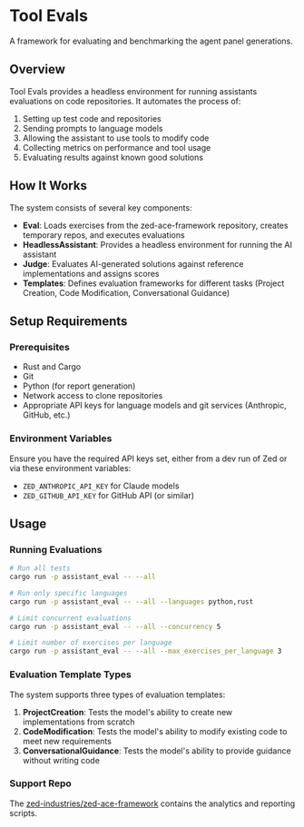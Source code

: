 # Tool Evals

A framework for evaluating and benchmarking the agent panel generations.

## Overview

Tool Evals provides a headless environment for running assistants evaluations on code repositories. It automates the process of:

1. Setting up test code and repositories
2. Sending prompts to language models
3. Allowing the assistant to use tools to modify code
4. Collecting metrics on performance and tool usage
5. Evaluating results against known good solutions

## How It Works

The system consists of several key components:

- **Eval**: Loads exercises from the zed-ace-framework repository, creates temporary repos, and executes evaluations
- **HeadlessAssistant**: Provides a headless environment for running the AI assistant
- **Judge**: Evaluates AI-generated solutions against reference implementations and assigns scores
- **Templates**: Defines evaluation frameworks for different tasks (Project Creation, Code Modification, Conversational Guidance)

## Setup Requirements

### Prerequisites

- Rust and Cargo
- Git
- Python (for report generation)
- Network access to clone repositories
- Appropriate API keys for language models and git services (Anthropic, GitHub, etc.)

### Environment Variables

Ensure you have the required API keys set, either from a dev run of Zed or via these environment variables:
- `ZED_ANTHROPIC_API_KEY` for Claude models
- `ZED_GITHUB_API_KEY` for GitHub API (or similar)

## Usage

### Running Evaluations

```bash
# Run all tests
cargo run -p assistant_eval -- --all

# Run only specific languages
cargo run -p assistant_eval -- --all --languages python,rust

# Limit concurrent evaluations
cargo run -p assistant_eval -- --all --concurrency 5

# Limit number of exercises per language
cargo run -p assistant_eval -- --all --max_exercises_per_language 3
```

### Evaluation Template Types

The system supports three types of evaluation templates:

1. **ProjectCreation**: Tests the model's ability to create new implementations from scratch
2. **CodeModification**: Tests the model's ability to modify existing code to meet new requirements
3. **ConversationalGuidance**: Tests the model's ability to provide guidance without writing code

### Support Repo

The [zed-industries/zed-ace-framework](https://github.com/zed-industries/zed-ace-framework) contains the analytics and reporting scripts.